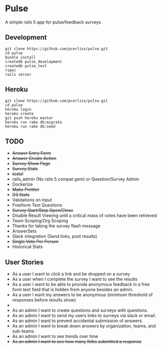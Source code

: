 # Pulse

A simple rails 5 app for pulse/feedback surveys

## Development

```
git clone https://github.com/pcorliss/pulse.git
cd pulse
bundle install
createdb pulse_development
createdb pulse_test
rspec
rails server
```

## Heroku

```
git clone https://github.com/pcorliss/pulse.git
cd pulse
heroku login
heroku create
git push heroku master
heroku run rake db:migrate
heroku run rake db:seed
```

## TODO

* ~~Answer Entry Form~~
* ~~Answer Create Action~~
* ~~Survey Show Page~~
* ~~Survey Stats~~
* ~~tests!~~
* rails_admin (No rails 5 compat gem) or Question/Survey Admin
* Dockerize
* ~~Make Prettier~~
* ~~D3 Stats~~
* Validations on input
* Freeform Text Questions
* ~~Survey Start/Stop Open/Close~~
* Disable Result Viewing until a critical mass of votes have been retrieved
* Team Scoping/Org Scoping
* Thanks for taking the survey flash message
* AnswerSets
* Slack integration (Send links, post results)
* ~~Single Vote Per Person~~
* Historical Stats

## User Stories

* As a user I want to click a link and be dropped on a survey
* As a user when I complete the survey I want to see the results
* As a user I want to be able to provide anonymous feedback in a free form text field that is hidden from anyone besides an admin.
* As a user I want my answers to be anonymous (minimum threshold of responses before results show)
*
* As an admin I want to create questions and surveys with questions.
* As an admin I want to send my users links to surveys via slack or email.
* As an admin I want to prevent accidental submission of answers.
* As an admin I want to break down answers by organization, teams, and sub-teams
* As an admin I want to see trends over time
* ~~As an admin I want to see how many folks submitted a response~~
